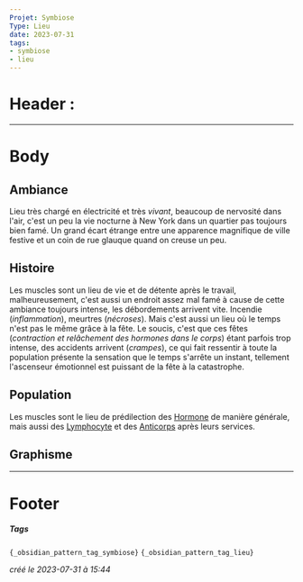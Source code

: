 ```yaml
---
Projet: Symbiose
Type: Lieu
date: 2023-07-31
tags:
- symbiose
- lieu
---
```

   
# Header :   
   
   
-------------------------------------------------------------------------------   
# Body   
   
## Ambiance   
   
Lieu très chargé en électricité et très *vivant*, beaucoup de nervosité dans l'air, c'est un peu la vie nocturne à New York dans un quartier pas toujours bien famé. Un grand écart étrange entre une apparence magnifique de ville festive et un coin de rue glauque quand on creuse un peu.     
   
## Histoire   
   
Les muscles sont un lieu de vie et de détente après le travail, malheureusement, c'est aussi un endroit assez mal famé à cause de cette ambiance toujours intense, les débordements arrivent vite. Incendie (*inflammation*), meurtres (*nécroses*). Mais c'est aussi un lieu où le temps n'est pas le même grâce à la fête. Le soucis, c'est que ces fêtes (*contraction et relâchement des hormones dans le corps*) étant parfois trop intense, des accidents arrivent (*crampes*), ce qui fait ressentir à toute la population présente la sensation que le temps s'arrête un instant, tellement l'ascenseur émotionnel est puissant de la fête à la catastrophe.   
   
## Population   
   
Les muscles sont le lieu de prédilection des [Hormone](../../../../../Cr%C3%A9ations/Symbiose/GameDesign/Sc%C3%A9nario/Personnages/Hormone.md) de manière générale, mais aussi des [Lymphocyte](../../../../../Cr%C3%A9ations/Symbiose/GameDesign/Sc%C3%A9nario/Personnages/Lymphocyte.md) et des [Anticorps](../../../../../Cr%C3%A9ations/Symbiose/GameDesign/Sc%C3%A9nario/Personnages/Anticorps.md) après leurs services.   
   
## Graphisme   
   
   
---------------------------------------------------------------------------   
# Footer   
   
##### Tags   
`{_obsidian_pattern_tag_symbiose}` `{_obsidian_pattern_tag_lieu}`   
   
*créé le 2023-07-31 à 15:44*